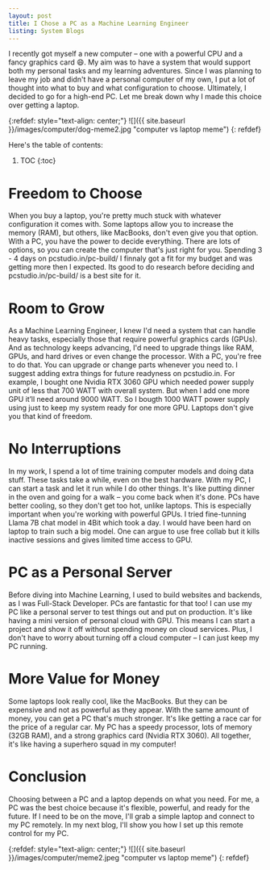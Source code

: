 ```yaml
---
layout: post
title: I Chose a PC as a Machine Learning Engineer
listing: System Blogs
---
```


I recently got myself a new computer – one with a powerful CPU and a fancy graphics card 😄. My aim was to have a system that would support both my personal tasks and my learning adventures. Since I was planning to leave my job and didn't have a personal computer of my own, I put a lot of thought into what to buy and what configuration to choose. Ultimately, I decided to go for a high-end PC. Let me break down why I made this choice over getting a laptop.

{:refdef: style="text-align: center;"}
![]({{ site.baseurl }}/images/computer/dog-meme2.jpg "computer vs laptop meme")
{: refdef}

Here's the table of contents:

1. TOC
{:toc}


<!-- Recently I bought a system (big CPU with graphic card 😄). I Wanted a system where I can do all my personal work and learning. I was going to leave my job and I had no personal system of me. After carefull consideration of what to buy with what configuration I decided to by a PC with high end configuration. Few reasons I though for going for a system instead of laptop. Here I'll be explaining one by one. -->

<!-- 0. Fit Your choices: Buying a loptop is like sticking to one configuration. In few laptops you can increate ram but loptops like macbook doen't even have that freedom. So you'll be sticked to same prosessor, hard drive and motherboard. Where as in PC its you'll be deciding what you take. And there a plenty of options to go with. Main intention for building a PC should be extensibility and future ready. being a machine learning developer and the release of LLM we are in dare need of heavly GPUs and GPUs server are costly and loptops like mac doesn't comes with GPU. So when I'm buying a PC i'll choose according to my current needs and my future requirement.  -->
<!-- 1. Hardware Extensibility (add gpu): Talking about future requirements sooner or latter we'll need to ram, gpus, hard drive or change processor. Yes in PC you are free to change (within restriction of motherboard support) or upgrade to new version. And you'll bear the cost of the only part your chanding/adding. I can sell my old Processor to buy a new one. This comes with carefull consideration of what hardware you are taking. PC's also have support restrictions. Best way to suffice your current need and future needs is to assable pc on PCStudio.in before buying hardwares. This website will highlight missing components and compatibility error. Also adding extra things for future readyness. For example, Currenly I bought one Nvidia RTX 3060 GPU for this and current system I needed power supply unit of less that 700 WATT. But when I add one more GPU it'll need around 1000 WATT. So I bougth 1000 WATT power supply using. -->
<!-- 2. keep it running without interuption: I'm a Machine Learning Engineer my daily task is to evaluate models, train it on data, do data transformation and the deploy it. All these things need time even on best best Hardware. On PC it is every easy as I keep it running and do whatever I like and come back when its done. PC have better air flow and can be add with liquid cooling give it an advantage over Laptops. Even now having 4 fans in my unit i'm considering add two more I don't know how laptop user bear the heating ( ohh they don't have GPUs 😄). I keep my notebooks running, models training on my PC without any headache.  -->
<!-- 3. use it as server: I was a full stack developer before doing ML. I know end to end deployment pipeline of weather it be a frontend, backend or ML. laptops are not every usefull for deploying server. Which PC i'm enabled to build a project and start a service from My pc directly as MVP (mininum viable product). Doing it in could service can cost me $$ if I forget to stop this machine ( I'm a big forgettor ).   -->
<!-- 5. Cooling and thermal Management: Nothing so say here.  -->
<!-- 6. Cost Effective: I had a option to buy a new macbook air 2023. It is so alluring. My friend suggested to wait for sometime before deciding. Was spending 1 Lakh 30 Thousands on laptop with 8gb ram and 265 ssd. I agree M2 processor give better performance than intel for certain task. Buying this laptop I was sure I can do basic ML stuffs on it. It was when I'm cycling I go idea of going for a PC (yes do start cycling and walking for get good ideas). I used PCStudio and added best hardwares in the market (Not GPUs 🥹). And then tweaked few things. Intially I was very happly after adding porocessor, ram, motherboard and gpu as costing ware below 1 Lakh. But then I find out I have to add other stuffs like cooling, power supply unit, case and ups. And my costing came to 1 Lakh 50 Thousands. But for it It was still better than laptop with no GPU and less configuration. I was getting i7 13gen processor, 32 GP ddr5 ram, Nvidia 3060 RTX 12GB ram and best motherboard in the market.  -->

<!-- While having many upsides there are downsides also. PCs can't be taken anywhere with you like laptop can be. But for my requirement I don't want my system with me always as I have to close it when I'm not doing anything and cannot keep it running. It is better for me to buy a budget laptop (maybe second hand) and ssh into my PC. Well there are problems in setting up a proper ssh into personal PC which i'll be discussing in next blogs.  -->

# Freedom to Choose

When you buy a laptop, you're pretty much stuck with whatever configuration it comes with. Some laptops allow you to increase the memory (RAM), but others, like MacBooks, don't even give you that option. With a PC, you have the power to decide everything. There are lots of options, so you can create the computer that's just right for you. Spending 3 - 4 days on pcstudio.in/pc-build/ I finnaly got a fit for my budget and was getting more then I expected. Its good to do research before deciding and pcstudio.in/pc-build/ is a best site for it.

# Room to Grow

As a Machine Learning Engineer, I knew I'd need a system that can handle heavy tasks, especially those that require powerful graphics cards (GPUs). And as technology keeps advancing, I'd need to upgrade things like RAM, GPUs, and hard drives or even change the processor. With a PC, you're free to do that. You can upgrade or change parts whenever you need to. I suggest adding extra things for future readyness on pcstudio.in. For example, I bought one Nvidia RTX 3060 GPU which needed power supply unit of less that 700 WATT with overall system. But when I add one more GPU it’ll need around 9000 WATT. So I bougth 1000 WATT power supply using just to keep my system ready for one more GPU. Laptops don't give you that kind of freedom.

# No Interruptions

In my work, I spend a lot of time training computer models and doing data stuff. These tasks take a while, even on the best hardware. With my PC, I can start a task and let it run while I do other things. It's like putting dinner in the oven and going for a walk – you come back when it's done. PCs have better cooling, so they don't get too hot, unlike laptops. This is especially important when you're working with powerful GPUs. I tried fine-tunning Llama 7B chat model in 4Bit which took a day. I would have been hard on laptop to train such a big model. One can argue to use free collab but it kills inactive sessions and gives limited time access to GPU.

# PC as a Personal Server

Before diving into Machine Learning, I used to build websites and backends, as I was Full-Stack Developer. PCs are fantastic for that too! I can use my PC like a personal server to test things out and put on production. It's like having a mini version of personal cloud with GPU. This means I can start a project and show it off without spending money on cloud services. Plus, I don't have to worry about turning off a cloud computer – I can just keep my PC running.

# More Value for Money

Some laptops look really cool, like the MacBooks. But they can be expensive and not as powerful as they appear. With the same amount of money, you can get a PC that's much stronger. It's like getting a race car for the price of a regular car. My PC has a speedy processor, lots of memory (32GB RAM), and a strong graphics card (Nvidia RTX 3060). All together, it's like having a superhero squad in my computer!

# Conclusion

Choosing between a PC and a laptop depends on what you need. For me, a PC was the best choice because it's flexible, powerful, and ready for the future. If I need to be on the move, I'll grab a simple laptop and connect to my PC remotely. In my next blog, I'll show you how I set up this remote control for my PC.

{:refdef: style="text-align: center;"}
![]({{ site.baseurl }}/images/computer/meme2.jpeg "computer vs laptop meme")
{: refdef}

[^1]: This is the footnote.
